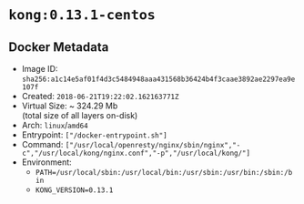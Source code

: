 # `kong:0.13.1-centos`

## Docker Metadata

- Image ID: `sha256:a1c14e5af01f4d3c5484948aaa431568b36424b4f3caae3892ae2297ea9e107f`
- Created: `2018-06-21T19:22:02.162163771Z`
- Virtual Size: ~ 324.29 Mb  
  (total size of all layers on-disk)
- Arch: `linux`/`amd64`
- Entrypoint: `["/docker-entrypoint.sh"]`
- Command: `["/usr/local/openresty/nginx/sbin/nginx","-c","/usr/local/kong/nginx.conf","-p","/usr/local/kong/"]`
- Environment:
  - `PATH=/usr/local/sbin:/usr/local/bin:/usr/sbin:/usr/bin:/sbin:/bin`
  - `KONG_VERSION=0.13.1`
